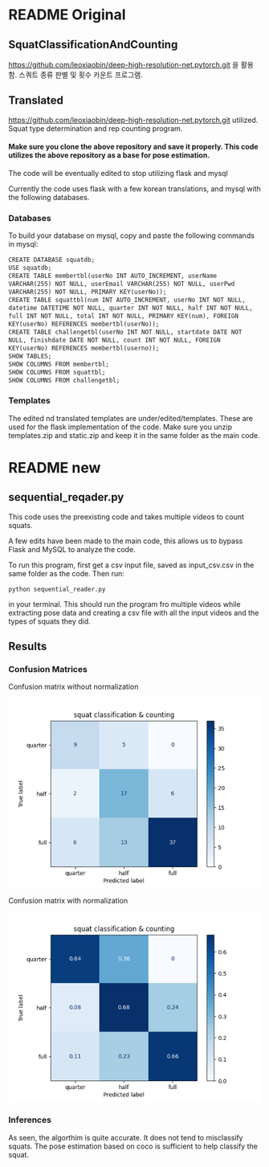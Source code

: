 # README Original

## SquatClassificationAndCounting

https://github.com/leoxiaobin/deep-high-resolution-net.pytorch.git 을 활용함.
스쿼트 종류 판별 및 횟수 카운트 프로그램.

## Translated

https://github.com/leoxiaobin/deep-high-resolution-net.pytorch.git utilized. Squat type determination and rep counting program.

#### Make sure you clone the above repository and save it properly. This code utilizes the above repository as a base for pose estimation.

The code will be eventually edited to stop utilizing flask and mysql

Currently the code uses flask with a few korean translations, and mysql with the following databases. 

### Databases

To build your database on mysql, copy and paste the following commands in mysql:

```
CREATE DATABASE squatdb;
USE squatdb;
CREATE TABLE membertbl(userNo INT AUTO_INCREMENT, userName VARCHAR(255) NOT NULL, userEmail VARCHAR(255) NOT NULL, userPwd VARCHAR(255) NOT NULL, PRIMARY KEY(userNo));
CREATE TABLE squattbl(num INT AUTO_INCREMENT, userNo INT NOT NULL, datetime DATETIME NOT NULL, quarter INT NOT NULL, half INT NOT NULL, full INT NOT NULL, total INT NOT NULL, PRIMARY KEY(num), FOREIGN KEY(userNo) REFERENCES membertbl(userNo));
CREATE TABLE challengetbl(userNo INT NOT NULL, startdate DATE NOT NULL, finishdate DATE NOT NULL, count INT NOT NULL, FOREIGN KEY(userNo) REFERENCES membertbl(userno));
SHOW TABLES;
SHOW COLUMNS FROM membertbl;
SHOW COLUMNS FROM squattbl;
SHOW COLUMNS FROM challengetbl;
```
### Templates

The edited nd translated templates are under/edited/templates. These are used for the flask implementation of the code. Make sure you unzip templates.zip and static.zip and keep it in the same folder as the main code.

# README new

## sequential_reqader.py

This code uses the preexisting code and takes multiple videos to count squats.

A few edits have been made to the main code, this allows us to bypass Flask and MySQL to analyze the code.

To run this program, first get a csv input file, saved as input_csv.csv in the same folder as the code. Then run:

```
python sequential_reader.py
```

in your terminal. This should run the program fro multiple videos while extracting pose data and creating a csv file with all the input videos and the types of squats they did. 

## Results

### Confusion Matrices

Confusion matrix without normalization

![](results/cm.png)

Confusion matrix with normalization

![](results/cmnorm.png)

### Inferences

As seen, the algorthim is quite accurate. It does not tend to misclassify squats. The pose estimation based on coco is sufficient to help classify the squat. 



